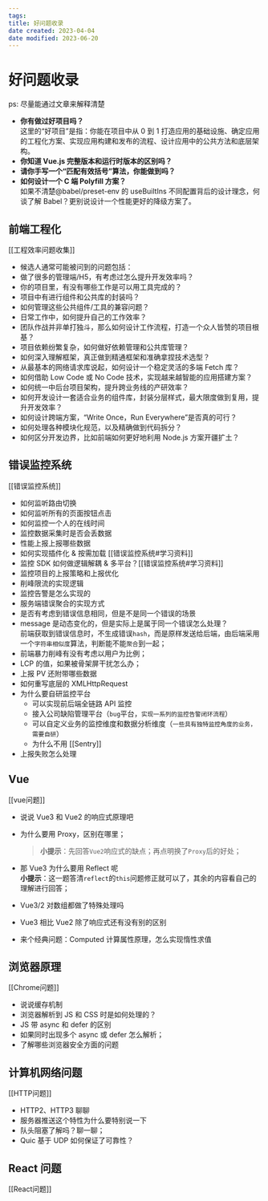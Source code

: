 ```yaml
---
tags:
title: 好问题收录
date created: 2023-04-04
date modified: 2023-06-20
---
```


# 好问题收录

ps: 尽量能通过文章来解释清楚

- **你有做过好项目吗？**  
  这里的“好项目”是指：你能在项目中从 0 到 1 打造应用的基础设施、确定应用的工程化方案、实现应用构建和发布的流程、设计应用中的公共方法和底层架构。
- **你知道 Vue.js 完整版本和运行时版本的区别吗？**
- **请你手写一个“匹配有效括号”算法，你能做到吗？**
- **如何设计一个 C 端 Polyfill 方案？**  
  如果不清楚@babel/preset-env 的 useBuiltIns 不同配置背后的设计理念，何谈了解 Babel？更别说设计一个性能更好的降级方案了。

## 前端工程化

[[工程效率问题收集]]

- 候选人通常可能被问到的问题包括：
- 做了很多的管理端/H5，有考虑过怎么提升开发效率吗？
- 你的项目里，有没有哪些工作是可以用工具完成的？
- 项目中有进行组件和公共库的封装吗？
- 如何管理这些公共组件/工具的兼容问题？
- 日常工作中，如何提升自己的工作效率？
- 团队作战并非单打独斗，那么如何设计工作流程，打造一个众人皆赞的项目根基？
- 项目依赖纷繁复杂，如何做好依赖管理和公共库管理？
- 如何深入理解框架，真正做到精通框架和准确拿捏技术选型？
- 从最基本的网络请求库说起，如何设计一个稳定灵活的多端 Fetch 库？
- 如何借助 Low Code 或 No Code 技术，实现越来越智能的应用搭建方案？
- 如何统一中后台项目架构，提升跨业务线的产研效率？
- 如何开发设计一套适合业务的组件库，封装分层样式，最大限度做到复用，提升开发效率？
- 如何设计跨端方案，“Write Once，Run Everywhere”是否真的可行？
- 如何处理各种模块化规范，以及精确做到代码拆分？
- 如何区分开发边界，比如前端如何更好地利用 Node.js 方案开疆扩土？

## 错误监控系统

[[错误监控系统]]

- 如何监听路由切换
- 如何监听所有的页面按钮点击
- 如何监控一个人的在线时间
- 监控数据采集时是否会丢数据
- 性能上报上报哪些数据
- 如何实现插件化 & 按需加载 [[错误监控系统#学习资料]]
- 监控 SDK 如何做逻辑解耦 & 多平台？[[错误监控系统#学习资料]]
- 监控项目的上报策略和上报优化
- 削峰限流的实现逻辑
- 监控告警是怎么实现的
- 服务端错误聚合的实现方式
- 是否有考虑到错误信息相同，但是不是同一个错误的场景
- message 是动态变化的，但是实际上是属于同一个错误怎么处理？  
  前端获取到错误信息时，不生成错误`hash`，而是原样发送给后端，由后端采用一个`字符串相似度`算法，判断能不能`聚合`到一起；
- 前端暴力削峰有没有考虑以用户为比例；
- LCP 的值，如果被骨架屏干扰怎么办；
- 上报 PV 还附带哪些数据
- 如何重写底层的 XMLHttpRequest
- 为什么要自研监控平台
  - 可以实现前后端全链路 API 监控
  - 接入公司缺陷管理平台（`bug`平台，`实现一系列的监控告警闭环流程`）
  - 可以自定义业务的监控维度和数据分析维度（`一些具有独特监控角度的业务，需要自研`）
  - 为什么不用 [[Sentry]]
- 上报失败怎么处理

## Vue

[[vue问题]]

- 说说 Vue3 和 Vue2 的响应式原理吧
- 为什么要用 Proxy，区别在哪里；

  > **小提示**：先回答`Vue2`响应式的缺点；再点明换了`Proxy`后的好处；

- 那 Vue3 为什么要用 Reflect 呢  
  **小提示**：这一题答清`reflect`的`this`问题修正就可以了，其余的内容看自己的理解进行回答；
- Vue3/2 对数组都做了特殊处理吗
- Vue3 相比 Vue2 除了响应式还有没有别的区别
- 来个经典问题：Computed 计算属性原理，怎么实现惰性求值

## 浏览器原理

[[Chrome问题]]

- 说说缓存机制
- 浏览器解析到 JS 和 CSS 时是如何处理的？
- JS 带 async 和 defer 的区别
- 如果同时出现多个 async 或 defer 怎么解析；
- 了解哪些浏览器安全方面的问题

## 计算机网络问题

[[HTTP问题]]

- HTTP2、HTTP3 聊聊
- 服务器推送这个特性为什么要特别说一下
- 队头阻塞了解吗？聊一聊；
- Quic 基于 UDP 如何保证了可靠性？

## React 问题

[[React问题]]
